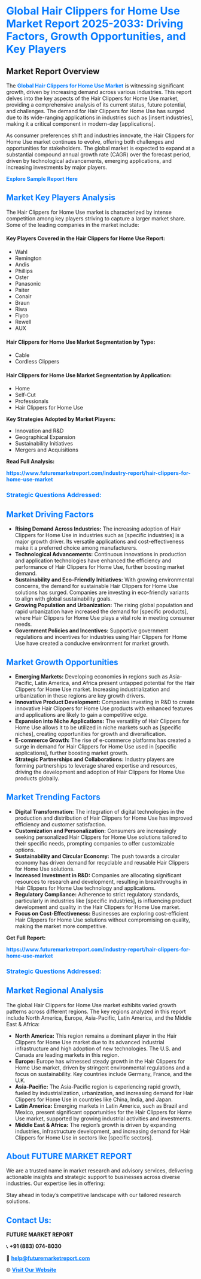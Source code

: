<h1 style="color: #007BFF;">Global Hair Clippers for Home Use Market Report 2025-2033: Driving Factors, Growth Opportunities, and Key Players</h1>

<section id="overview">
<h2>Market Report Overview</h2>
<p>The <a href="https://www.futuremarketreport.com/industry-report/hair-clippers-for-home-use-market" style="color: #007BFF; text-decoration: none;"><strong>Global Hair Clippers for Home Use Market</strong></a> is witnessing significant growth, driven by increasing demand across various industries. This report delves into the key aspects of the Hair Clippers for Home Use market, providing a comprehensive analysis of its current status, future potential, and challenges. The demand for Hair Clippers for Home Use has surged due to its wide-ranging applications in industries such as [insert industries], making it a critical component in modern-day [applications].</p>
<p>As consumer preferences shift and industries innovate, the Hair Clippers for Home Use market continues to evolve, offering both challenges and opportunities for stakeholders. The global market is expected to expand at a substantial compound annual growth rate (CAGR) over the forecast period, driven by technological advancements, emerging applications, and increasing investments by major players.</p>
</section>

<section id="overview">
<p><a href="https://www.futuremarketreport.com/request-sample/reportId=112354" style="color: #007BFF; text-decoration: none;"><strong>Explore Sample Report Here</strong></a></p>
</section>

<section id="key-players">
<h2 style="color: #007BFF;">Market Key Players Analysis</h2>
<p>The Hair Clippers for Home Use market is characterized by intense competition among key players striving to capture a larger market share. Some of the leading companies in the market include:</p>
<h4>Key Players Covered in the Hair Clippers for Home Use Report:</h4>
<ul><li>Wahl</li><li>Remington</li><li>Andis</li><li>Phillips</li><li>Oster</li><li>Panasonic</li><li>Paiter</li><li>Conair</li><li>Braun</li><li>Riwa</li><li>Flyco</li><li>Rewell</li><li>AUX</li></ul>
<h4>Hair Clippers for Home Use Market Segmentation by Type:</h4>
<ul><li>Cable</li><li>Cordless Clippers</li></ul>

<h4>Hair Clippers for Home Use Market Segmentation by Application:</h4>
<ul><li>Home</li><li>Self-Cut</li><li>Professionals</li><li>Hair Clippers for Home Use</li></ul>
<p><strong>Key Strategies Adopted by Market Players:</strong></p>
<ul>
<li>Innovation and R&D</li>
<li>Geographical Expansion</li>
<li>Sustainability Initiatives</li>
<li>Mergers and Acquisitions</li>
</ul>
</section>

<section>
<p><strong>Read Full Analysis: </strong></p><a href="https://www.futuremarketreport.com/industry-report/hair-clippers-for-home-use-market" style="color: #007BFF; text-decoration: none;"><strong>https://www.futuremarketreport.com/industry-report/hair-clippers-for-home-use-market</strong></a>
<h3 style="color: #007BFF;">Strategic Questions Addressed:</h3>
</section>

<section id="driving-factors">
<h2 style="color: #007BFF;">Market Driving Factors</h2>
<ul>
<li><strong>Rising Demand Across Industries:</strong> The increasing adoption of Hair Clippers for Home Use in industries such as [specific industries] is a major growth driver. Its versatile applications and cost-effectiveness make it a preferred choice among manufacturers.</li>
<li><strong>Technological Advancements:</strong> Continuous innovations in production and application technologies have enhanced the efficiency and performance of Hair Clippers for Home Use, further boosting market demand.</li>
<li><strong>Sustainability and Eco-Friendly Initiatives:</strong> With growing environmental concerns, the demand for sustainable Hair Clippers for Home Use solutions has surged. Companies are investing in eco-friendly variants to align with global sustainability goals.</li>
<li><strong>Growing Population and Urbanization:</strong> The rising global population and rapid urbanization have increased the demand for [specific products], where Hair Clippers for Home Use plays a vital role in meeting consumer needs.</li>
<li><strong>Government Policies and Incentives:</strong> Supportive government regulations and incentives for industries using Hair Clippers for Home Use have created a conducive environment for market growth.</li>
</ul>
</section>

<section id="growth-opportunities">
<h2 style="color: #007BFF;">Market Growth Opportunities</h2>
<ul>
<li><strong>Emerging Markets:</strong> Developing economies in regions such as Asia-Pacific, Latin America, and Africa present untapped potential for the Hair Clippers for Home Use market. Increasing industrialization and urbanization in these regions are key growth drivers.</li>
<li><strong>Innovative Product Development:</strong> Companies investing in R&D to create innovative Hair Clippers for Home Use products with enhanced features and applications are likely to gain a competitive edge.</li>
<li><strong>Expansion into Niche Applications:</strong> The versatility of Hair Clippers for Home Use allows it to be utilized in niche markets such as [specific niches], creating opportunities for growth and diversification.</li>
<li><strong>E-commerce Growth:</strong> The rise of e-commerce platforms has created a surge in demand for Hair Clippers for Home Use used in [specific applications], further boosting market growth.</li>
<li><strong>Strategic Partnerships and Collaborations:</strong> Industry players are forming partnerships to leverage shared expertise and resources, driving the development and adoption of Hair Clippers for Home Use products globally.</li>
</ul>
</section>

<section id="trending-factors">
<h2 style="color: #007BFF;">Market Trending Factors</h2>
<ul>
<li><strong>Digital Transformation:</strong> The integration of digital technologies in the production and distribution of Hair Clippers for Home Use has improved efficiency and customer satisfaction.</li>
<li><strong>Customization and Personalization:</strong> Consumers are increasingly seeking personalized Hair Clippers for Home Use solutions tailored to their specific needs, prompting companies to offer customizable options.</li>
<li><strong>Sustainability and Circular Economy:</strong> The push towards a circular economy has driven demand for recyclable and reusable Hair Clippers for Home Use solutions.</li>
<li><strong>Increased Investment in R&D:</strong> Companies are allocating significant resources to research and development, resulting in breakthroughs in Hair Clippers for Home Use technology and applications.</li>
<li><strong>Regulatory Compliance:</strong> Adherence to strict regulatory standards, particularly in industries like [specific industries], is influencing product development and quality in the Hair Clippers for Home Use market.</li>
<li><strong>Focus on Cost-Effectiveness:</strong> Businesses are exploring cost-efficient Hair Clippers for Home Use solutions without compromising on quality, making the market more competitive.</li>
</ul>
</section>

<section>
<p><strong>Get Full Report: </strong></p><a href="https://www.futuremarketreport.com/industry-report/hair-clippers-for-home-use-market" style="color: #007BFF; text-decoration: none;"><strong>https://www.futuremarketreport.com/industry-report/hair-clippers-for-home-use-market</strong></a>
<h3 style="color: #007BFF;">Strategic Questions Addressed:</h3>
</section>


<section id="regional-analysis">
<h2 style="color: #007BFF;">Market Regional Analysis</h2>
<p>The global Hair Clippers for Home Use market exhibits varied growth patterns across different regions. The key regions analyzed in this report include North America, Europe, Asia-Pacific, Latin America, and the Middle East & Africa:</p>
<ul>
<li><strong>North America:</strong> This region remains a dominant player in the Hair Clippers for Home Use market due to its advanced industrial infrastructure and high adoption of new technologies. The U.S. and Canada are leading markets in this region.</li>
<li><strong>Europe:</strong> Europe has witnessed steady growth in the Hair Clippers for Home Use market, driven by stringent environmental regulations and a focus on sustainability. Key countries include Germany, France, and the U.K.</li>
<li><strong>Asia-Pacific:</strong> The Asia-Pacific region is experiencing rapid growth, fueled by industrialization, urbanization, and increasing demand for Hair Clippers for Home Use in countries like China, India, and Japan.</li>
<li><strong>Latin America:</strong> Emerging markets in Latin America, such as Brazil and Mexico, present significant opportunities for the Hair Clippers for Home Use market, supported by growing industrial activities and investments.</li>
<li><strong>Middle East & Africa:</strong> The region’s growth is driven by expanding industries, infrastructure development, and increasing demand for Hair Clippers for Home Use in sectors like [specific sectors].</li>
</ul>
</section>

<footer>
<h2 style="color: #007BFF;">About FUTURE MARKET REPORT</h2>
<p>We are a trusted name in market research and advisory services, delivering actionable insights and strategic support to businesses across diverse industries. Our expertise lies in offering:</p>

<p>Stay ahead in today’s competitive landscape with our tailored research solutions.</p>

<h2 style="color: #007BFF;">Contact Us:</h2>
<p><strong>FUTURE MARKET REPORT</strong></p>
<p>📞 <strong>+91 (883) 074-8030</strong></p>
<p>📧 <strong><a href="mailto:help@futuremarketreport.com" style="color: #007BFF;">help@futuremarketreport.com</a></strong></p>
<p>🌐 <strong><a href="https://www.futuremarketreport.com/" style="color: #007BFF;">Visit Our Website</a></strong></p>
</footer>
